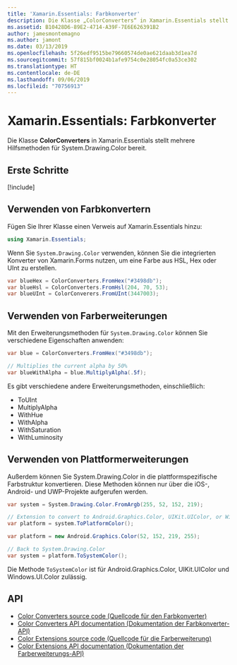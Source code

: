 ```yaml
---
title: 'Xamarin.Essentials: Farbkonverter'
description: Die Klasse „ColorConverters“ in Xamarin.Essentials stellt mehrere Hilfs- und Erweiterungsmethoden für System.Drawing.Color bereit.
ms.assetid: B10428D6-89E2-4714-A39F-7E6E626391B2
author: jamesmontemagno
ms.author: jamont
ms.date: 03/13/2019
ms.openlocfilehash: 5f26edf9515be79660574de0ae621daab3d1ea7d
ms.sourcegitcommit: 57f815bf0024b1afe9754c0e28054fc0a53ce302
ms.translationtype: HT
ms.contentlocale: de-DE
ms.lasthandoff: 09/06/2019
ms.locfileid: "70756913"
---
```

# <a name="xamarinessentials-color-converters"></a>Xamarin.Essentials: Farbkonverter

Die Klasse **ColorConverters** in Xamarin.Essentials stellt mehrere Hilfsmethoden für System.Drawing.Color bereit.

## <a name="get-started"></a>Erste Schritte

[!include[](~/essentials/includes/get-started.md)]

## <a name="using-color-converters"></a>Verwenden von Farbkonvertern

Fügen Sie Ihrer Klasse einen Verweis auf Xamarin.Essentials hinzu:

```csharp
using Xamarin.Essentials;
```

Wenn Sie `System.Drawing.Color` verwenden, können Sie die integrierten Konverter von Xamarin.Forms nutzen, um eine Farbe aus HSL, Hex oder UInt zu erstellen.

```csharp
var blueHex = ColorConverters.FromHex("#3498db");
var blueHsl = ColorConverters.FromHsl(204, 70, 53);
var blueUInt = ColorConverers.FromUInt(3447003);
```

## <a name="using-color-extensions"></a>Verwenden von Farberweiterungen

Mit den Erweiterungsmethoden für `System.Drawing.Color` können Sie verschiedene Eigenschaften anwenden:

```csharp
var blue = ColorConverters.FromHex("#3498db");

// Multiplies the current alpha by 50%
var blueWithAlpha = blue.MultiplyAlpha(.5f);
```

Es gibt verschiedene andere Erweiterungsmethoden, einschließlich:

- ToUInt
- MultiplyAlpha
- WithHue
- WithAlpha
- WithSaturation
- WithLuminosity

## <a name="using-platform-extensions"></a>Verwenden von Plattformerweiterungen

Außerdem können Sie System.Drawing.Color in die plattformspezifische Farbstruktur konvertieren. Diese Methoden können nur über die iOS-, Android- und UWP-Projekte aufgerufen werden.

```csharp
var system = System.Drawing.Color.FromArgb(255, 52, 152, 219);

// Extension to convert to Android.Graphics.Color, UIKit.UIColor, or Windows.UI.Color
var platform = system.ToPlatformColor();
```

```csharp
var platform = new Android.Graphics.Color(52, 152, 219, 255);

// Back to System.Drawing.Color
var system = platform.ToSystemColor();
```

Die Methode `ToSystemColor` ist für Android.Graphics.Color, UIKit.UIColor und Windows.UI.Color zulässig.

## <a name="api"></a>API

- [Color Converters source code (Quellcode für den Farbkonverter)](https://github.com/xamarin/Essentials/tree/master/Xamarin.Essentials/Types/ColorConverters.shared.cs)
- [Color Converters API documentation (Dokumentation der Farbkonverter-API)](xref:Xamarin.Essentials.ColorConverters)
- [Color Extensions source code (Quellcode für die Farberweiterung)](https://github.com/xamarin/Essentials/tree/master/Xamarin.Essentials/Types/ColorConverters.shared.cs)
- [Color Extensions API documentation (Dokumentation der Farberweiterungs-API)](xref:Xamarin.Essentials.ColorExtensions)
